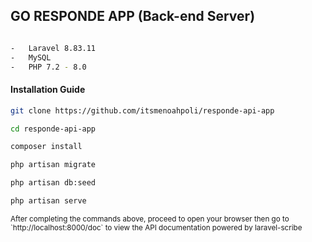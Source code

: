 ## GO RESPONDE APP (Back-end Server)

```bash

-   Laravel 8.83.11
-   MySQL
-   PHP 7.2 - 8.0
```

#### Installation Guide

```bash
git clone https://github.com/itsmenoahpoli/responde-api-app

cd responde-api-app

composer install

php artisan migrate

php artisan db:seed

php artisan serve
```

<small>
    After completing the commands above, proceed to open your browser then go to `http://localhost:8000/doc` to view the API documentation powered by laravel-scribe
</small>
